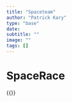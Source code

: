 ```yaml
---
title: "Spaceteam"
author: "Patrick Kary"
type: "base"
date: 
subtitle: ""
image: ""
tags: []
---
```


# SpaceRace


{{<youtube bq_hU0lcx2Q>}}